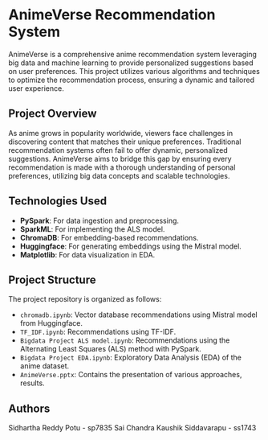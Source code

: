 # AnimeVerse Recommendation System

AnimeVerse is a comprehensive anime recommendation system leveraging big data and machine learning to provide personalized suggestions based on user preferences. This project utilizes various algorithms and techniques to optimize the recommendation process, ensuring a dynamic and tailored user experience.


## Project Overview
As anime grows in popularity worldwide, viewers face challenges in discovering content that matches their unique preferences. Traditional recommendation systems often fail to offer dynamic, personalized suggestions. AnimeVerse aims to bridge this gap by ensuring every recommendation is made with a thorough understanding of personal preferences, utilizing big data concepts and scalable technologies.

## Technologies Used
- **PySpark**: For data ingestion and preprocessing.
- **SparkML**: For implementing the ALS model.
- **ChromaDB**: For embedding-based recommendations.
- **Huggingface**: For generating embeddings using the Mistral model.
- **Matplotlib**: For data visualization in EDA.

## Project Structure
The project repository is organized as follows:
- `chromadb.ipynb`: Vector database recommendations using Mistral model from Huggingface.
- `TF_IDF.ipynb`: Recommendations using TF-IDF.
- `Bigdata Project ALS model.ipynb`: Recommendations using the Alternating Least Squares (ALS) method with PySpark.
- `Bigdata Project EDA.ipynb`: Exploratory Data Analysis (EDA) of the anime dataset.
- `AnimeVerse.pptx`: Contains the presentation of various approaches, results.

## Authors
Sidhartha Reddy Potu - sp7835
Sai Chandra Kaushik Siddavarapu - ss1743


  

